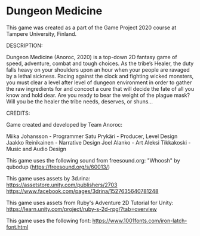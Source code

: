 # Dungeon Medicine

This game was created as a part of the Game Project 2020 course at Tampere University, Finland.

DESCRIPTION:

Dungeon Medicine (Anoroc, 2020) is a top-down 2D fantasy game of speed, adventure, combat and tough choices.
As the tribe’s Healer, the duty falls heavy on your shoulders upon an hour when your people are ravaged by
a lethal sickness. Racing against the clock and fighting wicked monsters, you must clear a level after level
of dungeon environment in order to gather the raw ingredients for and concoct a cure that will decide the fate
of all you know and hold dear. Are you ready to bear the weight of the plague mask? Will you be the healer the
tribe needs, deserves, or shuns…

CREDITS:

Game created and developed by Team Anoroc:

Miika Johansson - Programmer
Satu Prykäri - Producer, Level Design
Jaakko Reinikainen - Narrative Design
Joel Alanko - Art
Aleksi Tikkakoski - Music and Audio Design

This game uses the following sound from freesound.org:
"Whoosh" by qubodup (https://freesound.org/s/60013/)

This game uses assets by 3d.rina:
https://assetstore.unity.com/publishers/2703
https://www.facebook.com/pages/3drina/1527635640781248

This game uses assets from Ruby's Adventure 2D Tutorial for Unity:
https://learn.unity.com/project/ruby-s-2d-rpg/?tab=overview

This game uses the following font:
https://www.1001fonts.com/iron-latch-font.html

